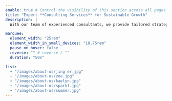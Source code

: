 ```yaml
---
enable: true # Control the visibility of this section across all pages where it is used
title: "Expert **Consulting Services** for Sustainable Growth"
description: |
  With our team of experienced consultants, we provide tailored strategies and actionable insights to help your business thrive. From startup advice to scaling solutions, we're your partners in success.

marquee:
  element_width: "25rem"
  element_width_in_small_devices: "18.75rem"
  pause_on_hover: false
  reverse: "" # reverse / ""
  duration: "50s"

list:
  - "/images/about-us/jing er.jpg"
  - "/images/about-us/zoe.jpg"
  - "/images/about-us/kaelyn.jpg"
  - "/images/about-us/spark1.jpg"
  - "/images/about-us/summer.jpg"
---
```

